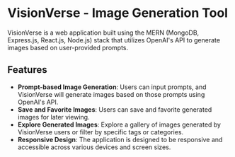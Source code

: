 # VisionVerse - Image Generation Tool

VisionVerse is a web application built using the MERN (MongoDB, Express.js, React.js, Node.js) stack that utilizes OpenAI's API to generate images based on user-provided prompts.

## Features

- **Prompt-based Image Generation**: Users can input prompts, and VisionVerse will generate images based on those prompts using OpenAI's API.
- **Save and Favorite Images**: Users can save and favorite generated images for later viewing.
- **Explore Generated Images**: Explore a gallery of images generated by VisionVerse users or filter by specific tags or categories.
- **Responsive Design**: The application is designed to be responsive and accessible across various devices and screen sizes.

